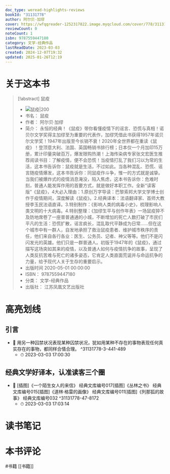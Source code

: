 ```yaml
---
doc_type: weread-highlights-reviews
bookId: "31131778"
author: 阿尔贝·加缪
cover: https://wfqqreader-1252317822.image.myqcloud.com/cover/778/31131778/t7_31131778.jpg
reviewCount: 0
noteCount: 1
isbn: 9787559447180
category: 文学-经典作品
lastReadDate: 2023-03-03
created: 2024-12-07T19:32
updated: 2025-01-26T12:19
---
```

# 关于这本书
> [!abstract] 鼠疫
> - ![ 鼠疫|200](https://wfqqreader-1252317822.image.myqcloud.com/cover/778/31131778/t7_31131778.jpg)
> - 书名： 鼠疫
> - 作者： 阿尔贝·加缪
> - 简介： 永恒的经典！《鼠疫》带你看懂疫情下的谣言、恐慌与真相！诺贝尔文学奖得主加缪至为重要的代表作，加缪凭借此书获得1957年诺贝尔文学奖！1947年出版至今长销不衰！2020年全世界都在重读《鼠疫》！登顶意大利、法国、英国畅销书排行榜；日本仅一个月加印15万册，累计印量突破百万，爆发限购热潮！上海传染病专家张文宏医生推荐阅读书目：了解疫情，便不会恐慌！当疫情打乱了我们习以为常的生活，这本书告诉你：鼠疫就是生活，不过如此。当各种混乱、恐慌、谣言随疫情爆发，这本书告诉你：同鼠疫作斗争，惟一的方式就是诚挚。当我们被爆炸式的疫情消息淹没，陷入焦虑，这本书告诉你：危难时刻，普通人能发挥作用的首要方式，就是做好本职工作。全新“读客版”《鼠疫》，4大必入理由：1.原创万字导读：巴黎索邦大学文学博士创作于疫情期间，深度解读《鼠疫》。2.经典译本：法语翻译家、首师大教授李玉民法语直译。3.特别制作：《影响人类的病毒小史》，梳理影响人类文明的十大病毒。4.特别整理：《加缪生平与创作年表》一场鼠疫猝不及防地席卷了一座普普通通的小城，不断增加的死亡人数打破了市民们平凡的生活：恐慌扩散，谣言疯长，混乱取代平静成为日常……但在这个城市中有一群人，自发地承担了救治鼠疫患者、维护城市秩序的责任，他们来自各行各业：医生、公务员、记者、神父等等。他们不是闪闪发光的英雄。他们只是一群普通人。初版于1947年的《鼠疫》，通过描写这场突如其来的疫情，以及普通人如何与疫情抗争的故事，呈现了人类反抗苦难与死亡的诸多姿态，它肯定人类直面荒诞并与命运抗争的力量，给予现代人关于生存的重要启示。
> - 出版时间 2020-05-01 00:00:00
> - ISBN： 9787559447180
> - 分类： 文学-经典作品
> - 出版社： 江苏凤凰文艺出版社

# 高亮划线

## 引言


- 📌 用另一种囚禁状况表现某种囚禁状况，犹如用某种不存在的事物表现任何真实存在的事物，都同样合情合理。 ^31131778-3-441-489
    - ⏱ 2023-03-03 17:00:30 
## 经典文学好译本，认准读客三个圈


- 📌 [插图]《一个陌生女人的来信》 经典文库编号017[插图]《丛林之书》 经典文库编号015[插图]《道林·格雷的画像》 经典文库编号011[插图]《列那狐的故事》 经典文库编号032 ^31131778-47-8172
    - ⏱ 2023-03-03 17:03:14 
# 读书笔记

# 本书评论
#书籍   [[书籍]]  
